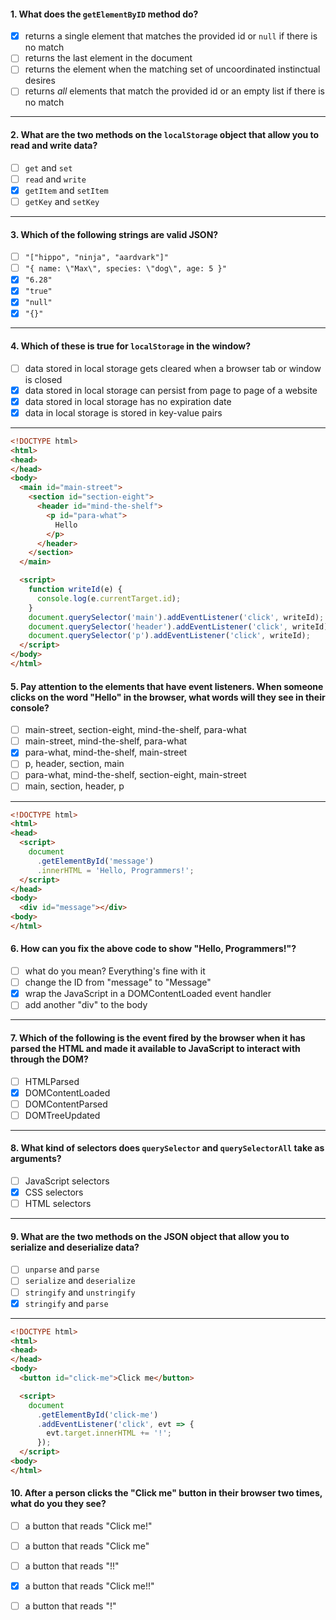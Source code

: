 #### 1. What does the `getElementByID` method do?
- [x] returns a single element that matches the provided id or `null` if there is no match
- [ ] returns the last element in the document
- [ ] returns the element when the matching set of uncoordinated instinctual desires
- [ ] returns _all_ elements that match the provided id or an empty list if there is no match

---

#### 2. What are the two methods on the `localStorage` object that allow you to read and write data?
- [ ] `get` and `set`
- [ ] `read` and `write`
- [x] `getItem` and `setItem`
- [ ] `getKey` and `setKey`

---

#### 3. Which of the following strings are valid JSON?
- [ ] `"["hippo", "ninja", "aardvark"]"`
- [ ] `"{ name: \"Max\", species: \"dog\", age: 5 }"`
- [x] `"6.28"`
- [x] `"true"`
- [x] `"null"`
- [x] `"{}"`

---

#### 4. Which of these is true for `localStorage` in the window?
- [ ] data stored in local storage gets cleared when a browser tab or window is closed
- [x] data stored in local storage can persist from page to page of a website 
- [x] data stored in local storage has no expiration date
- [x] data in local storage is stored in key-value pairs
 
---

```html
<!DOCTYPE html>
<html>
<head>
</head>
<body>
  <main id="main-street">
    <section id="section-eight">
      <header id="mind-the-shelf">
        <p id="para-what">
          Hello
        </p>
      </header>
    </section>
  </main>

  <script>
    function writeId(e) {
      console.log(e.currentTarget.id);
    }
    document.querySelector('main').addEventListener('click', writeId);
    document.querySelector('header').addEventListener('click', writeId);
    document.querySelector('p').addEventListener('click', writeId);
  </script>
</body>
</html>
```

#### 5. Pay attention to the elements that have event listeners. When someone clicks on the word "Hello" in the browser, what words will they see in their console?
- [ ] main-street, section-eight, mind-the-shelf, para-what
- [ ] main-street, mind-the-shelf, para-what
- [x] para-what, mind-the-shelf, main-street
- [ ] p, header, section, main
- [ ] para-what, mind-the-shelf, section-eight, main-street
- [ ] main, section, header, p

---

```html
<!DOCTYPE html>
<html>
<head>
  <script>
    document
      .getElementById('message')
      .innerHTML = 'Hello, Programmers!';
  </script>
</head>
<body>
  <div id="message"></div>
<body>
</html>
```

#### 6. How can you fix the above code to show "Hello, Programmers!"?
- [ ] what do you mean? Everything's fine with it
- [ ] change the ID from "message" to "Message"
- [x] wrap the JavaScript in a DOMContentLoaded event handler
- [ ] add another "div" to the body

---

#### 7. Which of the following is the event fired by the browser when it has parsed the HTML and made it available to JavaScript to interact with through the DOM?
- [ ] HTMLParsed
- [x] DOMContentLoaded
- [ ] DOMContentParsed
- [ ] DOMTreeUpdated

---

#### 8. What kind of selectors does `querySelector` and `querySelectorAll` take as arguments?
- [ ] JavaScript selectors 
- [x] CSS selectors
- [ ] HTML selectors

---

#### 9. What are the two methods on the JSON object that allow you to serialize and deserialize data?
- [ ] `unparse` and `parse`
- [ ] `serialize` and `deserialize`
- [ ] `stringify` and `unstringify`
- [x] `stringify` and `parse`

---

```html
<!DOCTYPE html>
<html>
<head>
</head>
<body>
  <button id="click-me">Click me</button>

  <script>
    document
      .getElementById('click-me')
      .addEventListener('click', evt => {
        evt.target.innerHTML += '!';
      });
  </script>
<body>
</html>
```

#### 10. After a person clicks the "Click me" button in their browser two times, what do you they see? 
- [ ] a button that reads "Click me!"
- [ ] a button that reads "Click me"
- [ ] a button that reads "!!"
- [x] a button that reads "Click me!!"
- [ ] a button that reads "!"

